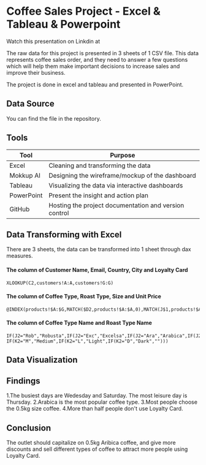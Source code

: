 # Coffee Sales Project - Excel & Tableau & Powerpoint
Watch this presentation on Linkdin at

The raw data for this project is presented in 3 sheets of 1 CSV file. This data represents coffee sales order, and they need to answer a few questions which will help them make important decisions to increase sales and improve their business.

The project is done in excel and tableau and presented in PowerPoint.

## Data Source
You can find the file in the repository.

## Tools
|Tool        |Purpose                                                                        |
|------------|-------------------------------------------------------------------------------|
|Excel  |Cleaning and transforming the data                                       |
|Mokkup AI   |Designing the wireframe/mockup of the dashboard                                |
|Tableau    |Visualizing the data via interactive dashboards                                |
|PowerPoint       |Present the insight and action plan|
|GitHub      |Hosting the project documentation and version control                          |

## Data Transforming with Excel
There are 3 sheets, the data can be transformed into 1 sheet through dax measures.
#### The column of Customer Name, Email, Country, City and Loyalty Card
```
XLOOKUP(C2,customers!A:A,customers!G:G)
```
#### The column of Coffee Type, Roast Type, Size and Unit Price
```
@INDEX(products!$A:$G,MATCH($D2,products!$A:$A,0),MATCH(J$1,products!$A$1:$G$1,0))
```
#### The column of Coffee Type Name and Roast Type Name
```
IF(J2="Rob","Robusta",IF(J2="Exc","Excelsa",IF(J2="Ara","Arabica",IF(J2="Lib","Liberica",""))))
IF(K2="M","Medium",IF(K2="L","Light",IF(K2="D","Dark","")))
```

## Data Visualization

## Findings
1.The busiest days are Wedesday and Saturday. The most leisure day is Thursday.
2.Arabica is the most popular coffee type.
3.Most people choose the 0.5kg size coffee.
4.More than half people don't use Loyalty Card.

## Conclusion
The outlet should capitalize on 0.5kg Aribica coffee, and give more discounts and sell different types of coffee to attract more people using Loyalty Card.
